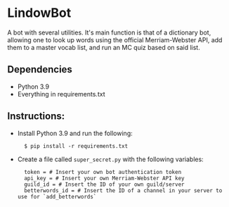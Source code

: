 # LindowBot

A bot with several utilities. It's main function is that of a dictionary bot, allowing one to look
up words using the official Merriam-Webster API, add them to a master vocab list, and run an MC
quiz based on said list.

## Dependencies

- Python 3.9
- Everything in requirements.txt

## Instructions:

- Install Python 3.9 and run the following:

        $ pip install -r requirements.txt

- Create a file called `super_secret.py` with the following variables:

        token = # Insert your own bot authentication token
        api_key = # Insert your own Merriam-Webster API key
        guild_id = # Insert the ID of your own guild/server
        betterwords_id = # Insert the ID of a channel in your server to use for `add_betterwords`
